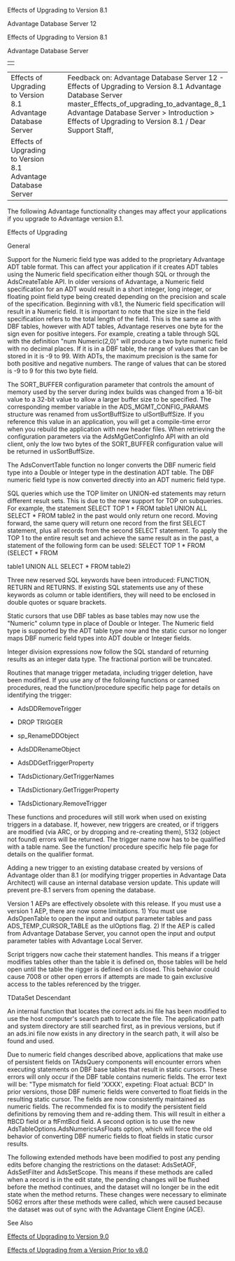 Effects of Upgrading to Version 8.1




Advantage Database Server 12  

Effects of Upgrading to Version 8.1

Advantage Database Server

|  |
| --- |
|  |

|  |  |  |  |  |
| --- | --- | --- | --- | --- |
| Effects of Upgrading to Version 8.1  Advantage Database Server |  |  | Feedback on: Advantage Database Server 12 - Effects of Upgrading to Version 8.1 Advantage Database Server master\_Effects\_of\_upgrading\_to\_advantage\_8\_1 Advantage Database Server > Introduction > Effects of Upgrading to Version 8.1 / Dear Support Staff, |  |
| Effects of Upgrading to Version 8.1  Advantage Database Server |  |  |  |  |

The following Advantage functionality changes may affect your applications if you upgrade to Advantage version 8.1.

Effects of Upgrading

General

Support for the Numeric field type was added to the proprietary Advantage ADT table format. This can affect your application if it creates ADT tables using the Numeric field specification either though SQL or through the AdsCreateTable API. In older versions of Advantage, a Numeric field specification for an ADT would result in a short integer, long integer, or floating point field type being created depending on the precision and scale of the specification. Beginning with v8.1, the Numeric field specification will result in a Numeric field. It is important to note that the size in the field specification refers to the total length of the field. This is the same as with DBF tables, however with ADT tables, Advantage reserves one byte for the sign even for positive integers. For example, creating a table through SQL with the definition "num Numeric(2,0)" will produce a two byte numeric field with no decimal places. If it is in a DBF table, the range of values that can be stored in it is -9 to 99. With ADTs, the maximum precision is the same for both positive and negative numbers. The range of values that can be stored is -9 to 9 for this two byte field.

The SORT\_BUFFER configuration parameter that controls the amount of memory used by the server during index builds was changed from a 16-bit value to a 32-bit value to allow a larger buffer size to be specified. The corresponding member variable in the ADS\_MGMT\_CONFIG\_PARAMS structure was renamed from usSortBuffSize to ulSortBuffSize. If you reference this value in an application, you will get a compile-time error when you rebuild the application with new header files. When retrieving the configuration parameters via the AdsMgGetConfigInfo API with an old client, only the low two bytes of the SORT\_BUFFER configuration value will be returned in usSortBuffSize.

The AdsConvertTable function no longer converts the DBF numeric field type into a Double or Integer type in the destination ADT table. The DBF numeric field type is now converted directly into an ADT numeric field type.

SQL queries which use the TOP limiter on UNION-ed statements may return different result sets. This is due to the new support for TOP on subqueries. For example, the statement SELECT TOP 1 \* FROM table1 UNION ALL SELECT \* FROM table2 in the past would only return one record. Moving forward, the same query will return one record from the first SELECT statement, plus all records from the second SELECT statement. To apply the TOP 1 to the entire result set and achieve the same result as in the past, a statement of the following form can be used: SELECT TOP 1 \* FROM (SELECT \* FROM

table1 UNION ALL SELECT \* FROM table2)

Three new reserved SQL keywords have been introduced: FUNCTION, RETURN and RETURNS. If existing SQL statements use any of these keywords as column or table identifiers, they will need to be enclosed in double quotes or square brackets.

Static cursors that use DBF tables as base tables may now use the "Numeric" column type in place of Double or Integer. The Numeric field type is supported by the ADT table type now and the static cursor no longer maps DBF numeric field types into ADT double or Integer fields.

Integer division expressions now follow the SQL standard of returning results as an integer data type. The fractional portion will be truncated.

Routines that manage trigger metadata, including trigger deletion, have been modified. If you use any of the following functions or canned procedures, read the function/procedure specific help page for details on identifying the trigger:

- AdsDDRemoveTrigger

- DROP TRIGGER

- sp\_RenameDDObject

- AdsDDRenameObject

- AdsDDGetTriggerProperty

- TAdsDictionary.GetTriggerNames

- TAdsDictionary.GetTriggerProperty

- TAdsDictionary.RemoveTrigger

These functions and procedures will still work when used on existing triggers in a database. If, however, new triggers are created, or if triggers are modified (via ARC, or by dropping and re-creating them), 5132 (object not found) errors will be returned. The trigger name now has to be qualified with a table name. See the function/ procedure specific help file page for details on the qualifier format.

Adding a new trigger to an existing database created by versions of Advantage older than 8.1 (or modifying trigger properties in Advantage Data Architect) will cause an internal database version update. This update will prevent pre-8.1 servers from opening the database.

Version 1 AEPs are effectively obsolete with this release. If you must use a version 1 AEP, there are now some limitations. 1) You must use AdsOpenTable to open the input and output parameter tables and pass ADS\_TEMP\_CURSOR\_TABLE as the ulOptions flag. 2) If the AEP is called from Advantage Database Server, you cannot open the input and output parameter tables with Advantage Local Server.

Script triggers now cache their statement handles. This means if a trigger modifies tables other than the table it is defined on, those tables will be held open until the table the rigger is defined on is closed. This behavior could cause 7008 or other open errors if attempts are made to gain exclusive access to the tables referenced by the trigger.

TDataSet Descendant

An internal function that locates the correct ads.ini file has been modified to use the host computer's search path to locate the file. The application path and system directory are still searched first, as in previous versions, but if an ads.ini file now exists in any directory in the search path, it will also be found and used.

Due to numeric field changes described above, applications that make use of persistent fields on TAdsQuery components will encounter errors when executing statements on DBF base tables that result in static cursors. These errors will only occur if the DBF table contains numeric fields. The error text will be: "Type mismatch for field 'XXXX', expeting: Float actual: BCD" In prior versions, those DBF numeric fields were converted to float fields in the resulting static cursor. The fields are now consistently maintained as numeric fields. The recommended fix is to modify the persistent field definitions by removing them and re-adding them. This will result in either a ftBCD field or a ftFmtBcd field. A second option is to use the new AdsTableOptions.AdsNumericsAsFloats option, which will force the old behavior of converting DBF numeric fields to float fields in static cursor results.

The following extended methods have been modified to post any pending edits before changing the restrictions on the dataset: AdsSetAOF, AdsSetFilter and AdsSetScope. This means if these methods are called when a record is in the edit state, the pending changes will be flushed before the method continues, and the dataset will no longer be in the edit state when the method returns. These changes were necessary to eliminate 5062 errors after these methods were called, which were caused because the dataset was out of sync with the Advantage Client Engine (ACE).

See Also

[Effects of Upgrading to Version 9.0](master_effects_of_upgrading_to_9_0.htm)

[Effects of Upgrading from a Version Prior to v8.0](master_effects_of_upgrading_from_a_version_prior_to_v8_0.htm)